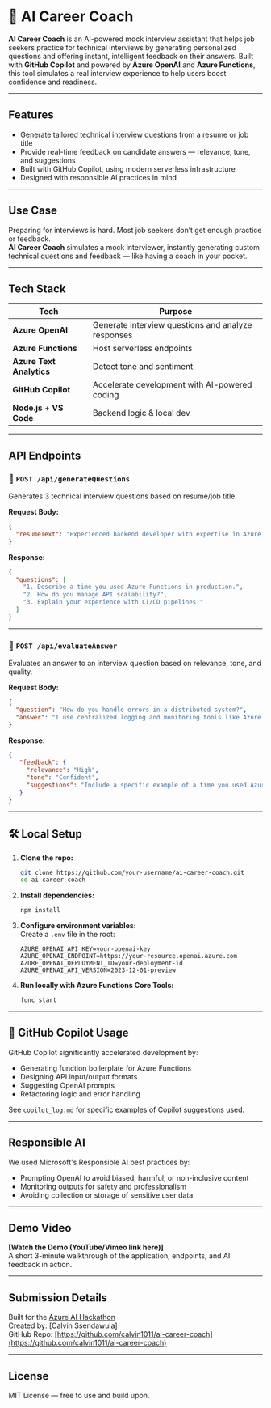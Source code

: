 # 🧠 AI Career Coach

**AI Career Coach** is an AI-powered mock interview assistant that helps job seekers practice for technical interviews by generating personalized questions and offering instant, intelligent feedback on their answers. Built with **GitHub Copilot** and powered by **Azure OpenAI** and **Azure Functions**, this tool simulates a real interview experience to help users boost confidence and readiness.

---

##  Features

- Generate tailored technical interview questions from a resume or job title  
- Provide real-time feedback on candidate answers — relevance, tone, and suggestions  
- Built with GitHub Copilot, using modern serverless infrastructure  
- Designed with responsible AI practices in mind  

---

##  Use Case

Preparing for interviews is hard. Most job seekers don’t get enough practice or feedback.  
**AI Career Coach** simulates a mock interviewer, instantly generating custom technical questions and feedback — like having a coach in your pocket.

---

##  Tech Stack

| Tech                      | Purpose                                            |
|---------------------------|----------------------------------------------------|
| **Azure OpenAI**          | Generate interview questions and analyze responses |
| **Azure Functions**       | Host serverless endpoints                          |
| **Azure Text Analytics**  | Detect tone and sentiment                          |
| **GitHub Copilot**        | Accelerate development with AI-powered coding      |
| **Node.js** + **VS Code** | Backend logic & local dev                          |

---

##  API Endpoints

### 🔹 `POST /api/generateQuestions`

Generates 3 technical interview questions based on resume/job title.

**Request Body:**
```json
{
  "resumeText": "Experienced backend developer with expertise in Azure and Python..."
}
```

**Response:**
```json
{
  "questions": [
    "1. Describe a time you used Azure Functions in production.",
    "2. How do you manage API scalability?",
    "3. Explain your experience with CI/CD pipelines."
  ]
}
```

---

### 🔹 `POST /api/evaluateAnswer`

Evaluates an answer to an interview question based on relevance, tone, and quality.

**Request Body:**
```json
{
  "question": "How do you handle errors in a distributed system?",
  "answer": "I use centralized logging and monitoring tools like Azure Monitor..."
}
```

**Response:**
```json
{
   "feedback": {
     "relevance": "High",
     "tone": "Confident",
     "suggestions": "Include a specific example of a time you used Azure Monitor."
   }
}
```

---

## 🛠️ Local Setup

1. **Clone the repo:**
   ```bash
   git clone https://github.com/your-username/ai-career-coach.git
   cd ai-career-coach
   ```

2. **Install dependencies:**
   ```bash
   npm install
   ```

3. **Configure environment variables:**  
   Create a `.env` file in the root:
   ```
   AZURE_OPENAI_API_KEY=your-openai-key
   AZURE_OPENAI_ENDPOINT=https://your-resource.openai.azure.com
   AZURE_OPENAI_DEPLOYMENT_ID=your-deployment-id
   AZURE_OPENAI_API_VERSION=2023-12-01-preview
   ```

4. **Run locally with Azure Functions Core Tools:**
   ```bash
   func start
   ```

---

## 🤖 GitHub Copilot Usage

GitHub Copilot significantly accelerated development by:
- Generating function boilerplate for Azure Functions
- Designing API input/output formats
- Suggesting OpenAI prompts
- Refactoring logic and error handling

See [`copilot_log.md`](./copilot_log.md) for specific examples of Copilot suggestions used.

---

##  Responsible AI

We used Microsoft's Responsible AI best practices by:
- Prompting OpenAI to avoid biased, harmful, or non-inclusive content
- Monitoring outputs for safety and professionalism
- Avoiding collection or storage of sensitive user data

---

##  Demo Video

 **[Watch the Demo (YouTube/Vimeo link here)]**  
A short 3-minute walkthrough of the application, endpoints, and AI feedback in action.

---

##  Submission Details

Built for the [Azure AI Hackathon](https://azureaidev.devpost.com/)  
Created by: [Calvin Ssendawula]  
GitHub Repo: [https://github.com/calvin1011/ai-career-coach](https://github.com/calvin1011/ai-career-coach)

---

##  License

MIT License — free to use and build upon.
